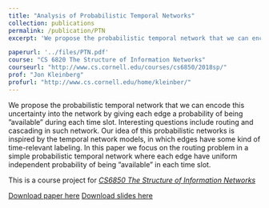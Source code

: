 ```yaml
---
title: "Analysis of Probabilistic Temporal Networks"
collection: publications
permalink: /publication/PTN
excerpt: 'We propose the probabilistic temporal network that we can encode this uncertainty into the network by giving each edge a probability of being ”available” during each time slot. Interesting questions include routing and cascading in such network. Our idea of this probabilistic networks is inspired by the temporal network models, in which edges have some kind of time-relevant labeling. In this paper we focus on the routing problem in a simple probabilistic temporal network where each edge have uniform independent probability of being ”available” in each time slot.'

paperurl: '../files/PTN.pdf'
course: "CS 6820 The Structure of Information Networks"
courseurl: "http://www.cs.cornell.edu/courses/cs6850/2018sp/"
prof: "Jon Kleinberg"
profurl: "http://www.cs.cornell.edu/home/kleinber/"
---
```

We propose the probabilistic temporal network that we can encode this uncertainty into the network by giving each edge a probability of being ”available” during each time slot. Interesting questions include routing and cascading in such network. Our idea of this probabilistic networks is inspired by the temporal network models, in which edges have some kind of time-relevant labeling. In this paper we focus on the routing problem in a simple probabilistic temporal network where each edge have uniform independent probability of being ”available” in each time slot.

This is a course project for [*CS6850 The Structure of Information Networks*](http://www.cs.cornell.edu/courses/cs6850/2018sp/)

[Download paper here](../files/PTN.pdf)   [Download slides here](../files/PTN_slides.pdf)

<!-- Recommended citation: Your Name, You. (2009). "Paper Title Number 1." <i>Journal 1</i>. 1(1). -->
